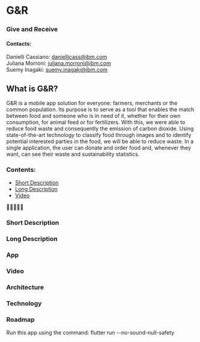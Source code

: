 # G&R

### Give and Receive 

#### Contacts:</br>
Danielli Cassiano: <daniellicass@ibm.com> </br>
Juliana Morroni: <juliana.morroni@ibm.com> </br>
Suemy Inagaki: <suemy.inagaki@ibm.com>


## What is G&R?
G&R is a mobile app solution for everyone: farmers, merchants or the common population. Its purpose is to serve as a tool that enables the match between food and someone who is in need of it, whether for their own consumption, for animal feed or for fertilizers. With this, we were able to reduce food waste and consequently the emission of carbon dioxide. Using state-of-the-art technology to classify food through images and to identify potential interested parties in the food, we will be able to reduce waste. In a single application, the user can donate and order food and, whenever they want, can see their waste and sustainability statistics.

### Contents:

- [Short Description](###Short-Description)
- [Long Description](###Long-Description)
- [Video](###Video)
















🍎🤝👨‍🌾🌱
### Short Description

### Long Description

### App

### Video

### Architecture

### Technology

### Roadmap 


Run this app using the command: flutter run --no-sound-null-safety





